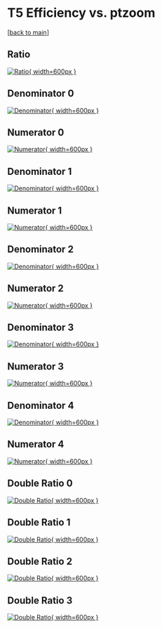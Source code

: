 # T5 Efficiency vs. ptzoom

[[back to main](./)]



## Ratio

[![Ratio](../mtv/var/T5_base_11_-1_eff_ptzoom.png){ width=600px }](../mtv/var/T5_base_11_-1_eff_ptzoom.pdf)

## Denominator 0

[![Denominator](../mtv/den/T5_base_11_-1_eff_ptzoom_den0.png){ width=600px }](../mtv/den/T5_base_11_-1_eff_ptzoom_den0.pdf)

## Numerator 0

[![Numerator](../mtv/num/T5_base_11_-1_eff_ptzoom_num0.png){ width=600px }](../mtv/num/T5_base_11_-1_eff_ptzoom_num0.pdf)

## Denominator 1

[![Denominator](../mtv/den/T5_base_11_-1_eff_ptzoom_den1.png){ width=600px }](../mtv/den/T5_base_11_-1_eff_ptzoom_den1.pdf)

## Numerator 1

[![Numerator](../mtv/num/T5_base_11_-1_eff_ptzoom_num1.png){ width=600px }](../mtv/num/T5_base_11_-1_eff_ptzoom_num1.pdf)

## Denominator 2

[![Denominator](../mtv/den/T5_base_11_-1_eff_ptzoom_den2.png){ width=600px }](../mtv/den/T5_base_11_-1_eff_ptzoom_den2.pdf)

## Numerator 2

[![Numerator](../mtv/num/T5_base_11_-1_eff_ptzoom_num2.png){ width=600px }](../mtv/num/T5_base_11_-1_eff_ptzoom_num2.pdf)

## Denominator 3

[![Denominator](../mtv/den/T5_base_11_-1_eff_ptzoom_den3.png){ width=600px }](../mtv/den/T5_base_11_-1_eff_ptzoom_den3.pdf)

## Numerator 3

[![Numerator](../mtv/num/T5_base_11_-1_eff_ptzoom_num3.png){ width=600px }](../mtv/num/T5_base_11_-1_eff_ptzoom_num3.pdf)

## Denominator 4

[![Denominator](../mtv/den/T5_base_11_-1_eff_ptzoom_den4.png){ width=600px }](../mtv/den/T5_base_11_-1_eff_ptzoom_den4.pdf)

## Numerator 4

[![Numerator](../mtv/num/T5_base_11_-1_eff_ptzoom_num4.png){ width=600px }](../mtv/num/T5_base_11_-1_eff_ptzoom_num4.pdf)

## Double Ratio 0

[![Double Ratio](../mtv/ratio/T5_base_11_-1_eff_ptzoom_ratio0.png){ width=600px }](../mtv/ratio/T5_base_11_-1_eff_ptzoom_ratio0.pdf)

## Double Ratio 1

[![Double Ratio](../mtv/ratio/T5_base_11_-1_eff_ptzoom_ratio1.png){ width=600px }](../mtv/ratio/T5_base_11_-1_eff_ptzoom_ratio1.pdf)

## Double Ratio 2

[![Double Ratio](../mtv/ratio/T5_base_11_-1_eff_ptzoom_ratio2.png){ width=600px }](../mtv/ratio/T5_base_11_-1_eff_ptzoom_ratio2.pdf)

## Double Ratio 3

[![Double Ratio](../mtv/ratio/T5_base_11_-1_eff_ptzoom_ratio3.png){ width=600px }](../mtv/ratio/T5_base_11_-1_eff_ptzoom_ratio3.pdf)

